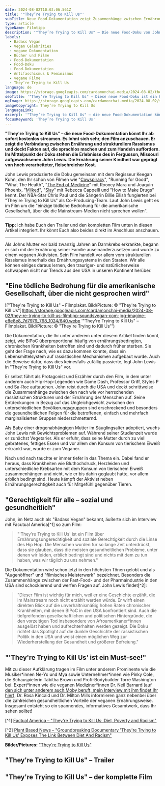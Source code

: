 ```yaml
---
date: 2024-08-02T10:02:06.561Z
title: '"They’re Trying to Kill Us"'
subTitle: Neue Food-Dokumentation zeigt Zusammenhänge zwischen Ernährung und strukturellem Rassismus
type: article
typeName: Filmtipp
description: '"They’re Trying to Kill Us" – Die neue Food-Doku von John Lewis und Keegan Kuhn deckt die Zusammenhänge zwischen der Ernährungsindustrie und strukturellem Rassismus auf. Schaut Euch den Film hier direkt an!'
labels:
  - Badass Vegan
  - Vegan Celebrities
  - vegane Dokumentation
  - Bücher und Filme
  - Food-Dokumentation
  - Food-Doku
  - Food-Dokumentation
  - Antifaschismus & Feminismus
  - vegane Filme
  - They’re Trying to Kill Us
language: de
image: https://storage.googleapis.com/cardamonchai-media/2024-08-02/they-re-trying-to-kill-us-filmtipp-soundsvegan-com-1-jpg-imagine-f8f8f8_d8d7d6_1024_768/640.webp
seoTitle: '"They’re Trying to Kill Us" – Diese neue Food-Doku ist ein klares Must-see!'
ogImage: https://storage.googleapis.com/cardamonchai-media/2024-08-02/they-re-trying-to-kill-us-filmtipp-soundsvegan-com-og-jpg-imagine-f8f8f8_c8c7c7_1200_628/640.webp
imageCopyright: They’re Trying to Kill Us
languageLink:
excerpt: '"They’re Trying to Kill Us" – die neue Food-Dokumentation könnt Ihr ab sofort kostenlos streamen. Es lohnt sich sehr, den Film anzuschauen. Er zeigt die Verbindung zwischen Ernährung und strukturellem Rassismus und deckt Fakten auf, die sprachlos machen und zum Handeln auffordern. Im Mittelpunkt der Doku stehen die Erlebnisse des in Fergusson, Missouri aufgewachsenen John Lewis. Die Ernährung seiner Kindheit war geprägt von hoch verarbeiteter, fleischreicher Kost.'
focusKeyword: 'They’re Trying to Kill Us'
---
```


**"They're Trying to Kill Us" – die neue Food-Dokumentation könnt Ihr ab sofort kostenlos streamen. Es lohnt sich sehr, den Film anzuschauen. Er zeigt die Verbindung zwischen Ernährung und strukturellem Rassismus und deckt Fakten auf, die sprachlos machen und zum Handeln auffordern. Im Mittelpunkt der Doku stehen die Erlebnisse des in Fergusson, Missouri aufgewachsenen John Lewis. Die Ernährung seiner Kindheit war geprägt von hoch verarbeiteter, fleischreicher Kost.**

John Lewis produzierte die Doku gemeinsam mit dem Regisseur Keegan Kuhn, den Ihr schon von Filmen wie "[Cowspiracy](/2020/04/cowspiracy-vegane-doku/)", "Running for Good", "What The Health", "[The End of Medicine](/2020/08/the-end-of-medicine/)" mit Rooney Mara und Joaquin Phoenix, "[Milked](/2022/03/milked-film/)", "[Slay](/2022/07/rebecca-cappelli-slay/)" mit Rebecca Cappelli und "How to Make Drugs" kennt. Der NBA-Star Chris Paul und die Sängerin Billie Eilish fungierten bei "They're Trying to Kill Us" als Co-Producing-Team. Laut John Lewis geht es im Film um die "einzige tödliche Bedrohung für die amerikanische Gesellschaft, über die die Mainstream-Medien nicht sprechen wollen".

---

**Tipp:** Ich habe Euch den Trailer und den kompletten Film unten in diesen Artikel integriert. Ihr könnt Euch also beides direkt im Anschluss anschauen.

---

Als Johns Mutter vor bald zwanzig Jahren an Darmkrebs erkrankte, begann er sich mit der Ernährung seiner Familie auseinanderzusetzen und wurde zu einem veganen Aktivisten. Sein Film handelt vor allem vom strukturellen Rassismus innerhalb des Ernährungssystems in den Staaten. Wir alle können einiges daraus lernen, den trauriger- und natürlicherweise schwappen nicht nur Trends aus den USA in unseren Kontinent herüber.

## "Eine tödliche Bedrohung für die amerikanische Gesellschaft, über die nicht gesprochen wird"

!["They're Trying to Kill Us" – Filmplakat. Bild/Picture: © "They're Trying to Kill Us"](https://storage.googleapis.com/cardamonchai-media/2024-08-02/they-re-trying-to-kill-us-filmtipp-soundsvegan-com-jpg-imagine-e8e8e8_7d7979_768_1024/640.webp '"They're Trying to Kill Us" – Filmplakat. Bild/Picture: © "They're Trying to Kill Us"')

Die Dokumentation, die Ihr unter anderem unter diesem Artikel finden könnt, zeigt, wie BIPoC überproportional häufig von ernährungsbedingten, chronischen Krankheiten betroffen sind und dadurch früher sterben. Sie geht der Frage nach, wie es dazu kommen konnte, dass ein Lebensmittelsystem auf rassistischen Mechanismen aufgebaut wurde. Auch die Beweise dafür, dass dies keinesfalls zufällig passierte, legt John Lewis in "They're Trying to Kill Us" vor.

Er selbst führt als Protagonist und Erzähler durch den Film, in dem unter anderem auch Hip-Hop-Legenden wie Dame Dash, Professor Griff, Styles P und Sa-Roc auftauchen. John reist durch die USA und deckt schrittweise die Zusammenhänge zwischen den nach wie vor herrschenden rassistischen Strukturen und der Ernährung der Menschen auf. Seine Entdeckungen in Bezug auf das Ungleichgewicht zwischen den unterschiedlichen Bevölkerungsgruppen sind erschreckend und besonders die gesundheitlichen Folgen für die betroffenen, einfach und mehrfach marginalisierten Gruppen niederschmetternd.

Als Baby einer drogenabhängigen Mutter im Säuglingsalter adoptiert, wuchs John Lewis mit Gewichtsproblemen auf. Während seiner Studienzeit wurde er zunächst Vegetarier. Als er erfuhr, dass seine Mutter durch zu viel gebratenes, fettiges Essen und vor allem den Konsum von tierischem Eiweiß erkrankt war, wurde er zum Veganer.

Nach und nach tauchte er immer tiefer in das Thema ein. Dabei fand er heraus, dass Krankheiten wie Bluthochdruck, Herzleiden und unterschiedliche Krebsarten mit dem Konsum von tierischem Eiweiß zusammenhängen und nicht, wie er bis dahin geglaubt hatte, vor allem erblich bedingt sind. Heute kämpft der Aktivist neben Ernährungsgerechtigkeit auch für Mitgefühl gegenüber Tieren.

## "Gerechtigkeit für alle – sozial und gesundheitlich"

John, im Netz auch als "Badass Vegan" bekannt, äußerte sich im Interview mit Facutual America[^1] so zum Film:

> "'They're Trying to Kill Us' ist ein Film über Ernährungsungerechtigkeit und soziale Gerechtigkeit durch die Linse des Hip Hop. Die Menschen wurden für so lange Zeit unterdrückt, dass sie glauben, dass die meisten gesundheitlichen Probleme, unter denen wir leiden, erblich bedingt sind und nichts mit dem zu tun haben, was wir täglich zu uns nehmen."

Die Dokumentation wird schon jetzt in den höchsten Tönen gelobt und als "Augenöffner" und "filmisches Meisterwerk" bezeichnet. Besonders die Zusammenhänge zwischen der Fast-Food- und der Pharmaindustrie in den USA sind schockierend und werfen Fragen auf. John Lewis findet[^2]:

> "Dieser Film ist wichtig für mich, weil er eine Geschichte erzählt, die im Mainstream noch nicht erzählt werden würde. Er wirft einen direkten Blick auf die unverhältnismäßig hohen Raten chronischer Krankheiten, mit denen BIPoC in den USA konfrontiert sind. Auch die tiefgreifenden gesellschaftlichen und politischen Hintergründe, die den vorzeitigen Tod insbesondere von Afroamerikaner\*innen ausgelöst haben und aufrechterhalten werden gezeigt. Die Doku richtet das Spotlight auf die dunkle Geschichte der rassistischen Politik in den USA und weist einen möglichen Weg zur Wiederherstellung der Gesundheit und größerer Befreiung."

## "'They're Trying to Kill Us' ist ein Must-see!"

Mit zu dieser Aufklärung tragen im Film unter anderem Prominente wie die Musiker\*innen Ne-Yo und Mya sowie Unternehmer\*innen wie Pinky Cole, die Schauspielerin Tabitha Brown und Profi-Bodybuilder Torre Washington bei. Expert\*innen wie die veganen Mediziner\*innen Dr. Neil Barnard ([auf den sich unter anderem auch Moby beruft, mein Interview mit ihm findet Ihr hier](/2024/03/moby-always-centered-at-night-play-tour-album/)), Dr. Rosa Kincaid und Dr. Milton Mills informieren ganz nebenbei über die zahlreichen gesundheitlichen Vorteile der veganen Ernährungsweise. Insgesamt entsteht so ein spannendes, informatives Gesamtwerk, dass Ihr sehen solltet!

[^1] [Factual America – "They're Trying to Kill Us: Diet, Poverty and Racism"](https://www.factualamerica.com/episodes/they-are-trying-to-kill-us-badass-vegan)

[^2] [Plant Based News – "Groundbreaking Documentary 'They're Trying to Kill Us' Exposes The Link Between Diet And Racism"](https://plantbasednews.org/culture/film/theyre-trying-to-kill-us-documentary/)

**Bilder/Pictures:** ["They're Trying to Kill Us"](https://www.theyretryingtokillus.com/product-page/they-re-trying-to-kill-us-dvd)

## "They're Trying to Kill Us" – Trailer

<YouTube id="BSrUnhxUazA" />

## "They're Trying to Kill Us" – der komplette Film

<YouTube id="w9ixJ3YcmZg" />
